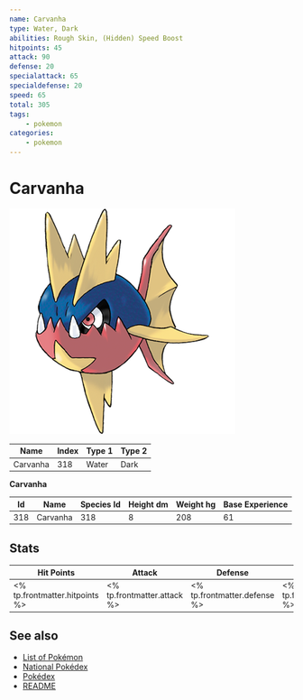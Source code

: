 ```yaml
---
name: Carvanha
type: Water, Dark
abilities: Rough Skin, (Hidden) Speed Boost
hitpoints: 45
attack: 90
defense: 20
specialattack: 65
specialdefense: 20
speed: 65
total: 305
tags:
    - pokemon
categories:
    - pokemon
---
```


# Carvanha


![Carvanha](images/318.png)

| **Name** | **Index** | **Type 1** | **Type 2** |
|----|----|----|----|
| Carvanha | 318 | Water | Dark  |

**Carvanha** 




| **Id** | **Name** | **Species Id** | **Height dm** | **Weight hg** | **Base Experience** |
|--------|----------|----------------|------------|------------|---------------------|
| 318 | Carvanha | 318 | 8 | 208 | 61 |



## Stats

| **Hit Points** | **Attack** | **Defense** | **Special Attack** | **Special Defense** | **Speed** | **Total** |
|----------------|------------|-------------|--------------------|---------------------|-----------|-----------|
| <% tp.frontmatter.hitpoints %> | <% tp.frontmatter.attack %> | <% tp.frontmatter.defense %> | <% tp.frontmatter.specialattack %> | <% tp.frontmatter.specialdefense %> | <% tp.frontmatter.speed %> | <% tp.frontmatter.total %> |

## See also

- [List of Pokémon](../pokemon.md)
- [National Pokédex](../national_pokedex.md)
- [Pokédex](../pokedex.md)
- [README](../README.md)
